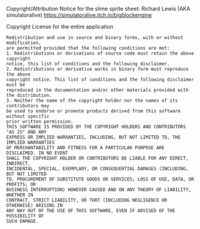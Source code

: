 Copyright/Attribution Notice for the slime sprite sheet: 
Richard Lewis (AKA simulatoralive) https://simulatoralive.itch.io/bigblockengine

Copyright License for the entire application

	Redistribution and use in source and binary forms, with or without modification,
	are permitted provided that the following conditions are met:
	1. Redistributions or derivations of source code must retain the above copyright
	notice, this list of conditions and the following disclaimer.
	2. Redistributions or derivative works in binary form must reproduce the above
	copyright notice. This list of conditions and the following	disclaimer must be
	reproduced in the documentation and/or other materials provided with the distribution.
	3. Neither the name of the copyright holder nor the names of its contributors may
	be used to endorse or promote products derived from this software without specific
	prior written permission.
	THIS SOFTWARE IS PROVIDED BY THE COPYRIGHT HOLDERS AND CONTRIBUTORS	"AS IS" AND ANY
	EXPRESS OR IMPLIED WARRANTIES, INCLUDING, BUT NOT LIMITED TO, THE IMPLIED WARRANTIES
	OF MERCHANTABILITY AND FITNESS FOR A PARTICULAR PURPOSE ARE DISCLAIMED. IN NO EVENT
	SHALL THE COPYRIGHT	HOLDER OR CONTRIBUTORS BE LIABLE FOR ANY DIRECT, INDIRECT,
	INCIDENTAL,	SPECIAL, EXEMPLARY, OR CONSEQUENTIAL DAMAGES (INCLUDING, BUT NOT LIMITED
	TO, PROCUREMENT OF SUBSTITUTE GOODS OR SERVICES; LOSS OF USE, DATA, OR PROFITS; OR
	BUSINESS INTERRUPTION) HOWEVER CAUSED AND ON ANY THEORY OF LIABILITY, WHETHER IN
	CONTRACT, STRICT LIABILITY, OR TORT	(INCLUDING NEGLIGENCE OR OTHERWISE) ARISING IN
	ANY WAY OUT OF THE USE OF THIS SOFTWARE, EVEN IF ADVISED OF THE POSSIBILITY OF
	SUCH DAMAGE.
